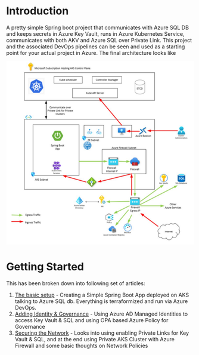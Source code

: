 # Introduction 
A pretty simple Spring boot project that communicates with Azure SQL DB and keeps secrets in Azure Key Vault, runs in Azure Kubernetes Service, communicates with both AKV and Azure SQL over Private Link. This project and the associated DevOps pipelines can be seen and used as a starting point for your actual project in Azure. The final architecture looks like 

![Final Architecture](images/private-aks-architecture.png)

# Getting Started
This has been broken down into following set of articles:

1. [The basic setup](https://itnext.io/running-your-microservices-securely-on-aks-417a110b2e76?sk=40002aac0f7d5af48fc781c844cfb9ba) - Creating a Simple Spring Boot App deployed on AKS talking to Azure SQL db. Everything is terraformized and run via Azure DevOps. 
2. [Adding Identity & Governance](https://medium.com/microsoftazure/secure-your-microservices-on-aks-part-2-5496bf2ba00c?sk=78fa24844772d814636b8c00e6d73824) - Using Azure AD Managed Identities to access Key Vault & SQL and using OPA based Azure Policy for Governance
3. [Securing the Network](https://medium.com/microsoftazure/secure-your-microservices-on-aks-part-3-the-network-dfde7d26af8c?sk=d29c9cd812354a1a396c0d73cf110425) - Looks into using enabling Private Links for Key Vault & SQL, and at the end using Private AKS Cluster with Azure Firewall and some basic thoughts on Network Policies

